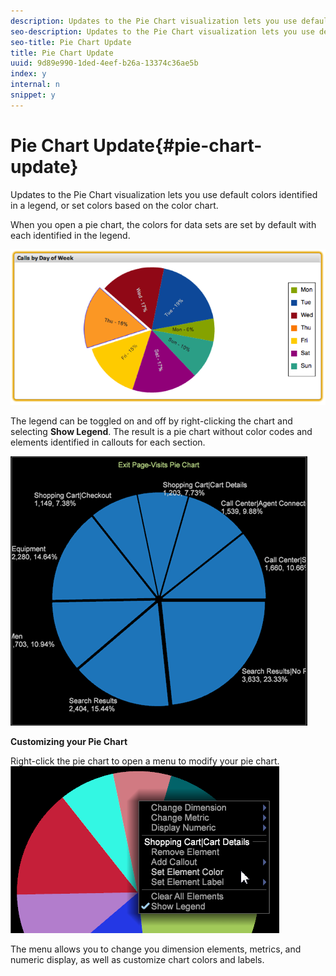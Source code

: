 ```yaml
---
description: Updates to the Pie Chart visualization lets you use default colors identified in a legend, or set colors based on the color chart.
seo-description: Updates to the Pie Chart visualization lets you use default colors identified in a legend, or set colors based on the color chart.
seo-title: Pie Chart Update
title: Pie Chart Update
uuid: 9d89e990-1ded-4eef-b26a-13374c36ae5b
index: y
internal: n
snippet: y
---
```


# Pie Chart Update{#pie-chart-update}

Updates to the Pie Chart visualization lets you use default colors identified in a legend, or set colors based on the color chart.

When you open a pie chart, the colors for data sets are set by default with each identified in the legend. 

![](assets/pie_chart.png)

The legend can be toggled on and off by right-clicking the chart and selecting **Show Legend**. The result is a pie chart without color codes and elements identified in callouts for each section.

![](assets/pie_chart_no_legend.png)

**Customizing your Pie Chart**

Right-click the pie chart to open a menu to modify your pie chart. ![](assets/pie_chart_menu.png)

The menu allows you to change you dimension elements, metrics, and numeric display, as well as customize chart colors and labels. 
